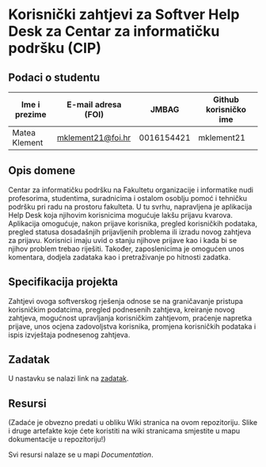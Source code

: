 # Korisnički zahtjevi za Softver Help Desk za Centar za informatičku podršku (CIP) 

## Podaci o studentu

Ime i prezime | E-mail adresa (FOI) | JMBAG | Github korisničko ime
------------  | ------------------- | ----- | ---------------------
Matea Klement | mklement21@foi.hr | 0016154421 | mklement21


## Opis domene

Centar za informatičku podršku na Fakultetu organizacije i informatike nudi profesorima, studentima, suradnicima i ostalom osoblju pomoć i tehničku podršku pri radu na prostoru fakulteta. U tu svrhu, napravljena je aplikacija Help Desk koja njihovim korisnicima mogućuje lakšu prijavu kvarova. Aplikacija omogućuje, nakon prijave korisnika, pregled korisničkih podataka, pregled statusa dosadašnjih prijavljenih problema ili izradu novog zahtjeva za prijavu. Korisnici imaju uvid o stanju njihove prijave kao i kada bi se njihov problem trebao riješiti. Također, zaposlenicima je omogućen unos komentara, dodjela zadataka kao i pretraživanje po hitnosti zadatka.


## Specifikacija projekta

Zahtjevi ovoga softverskog rješenja odnose se na graničavanje pristupa korisničkim podatcima, pregled podnesenih zahtjeva, kreiranje novog zahtjeva, mogućnost upravljanja korisničkim zahtjevom, praćenje napretka prijave, unos ocjena zadovoljstva korisnika, promjena korisničkih podataka i ispis izvještaja podnesenog zahtjeva.

## Zadatak
U nastavku se nalazi link na [zadatak](https://github.com/foivz/pi2023-zadace-mklement21/blob/7b6cd8fbb1c02c601106036fb42b7ef8053f4904/Zadatak%20-%20Help%20Desk%20za%20CIP.pdf).

## Resursi
(Zadaće je obvezno predati u obliku Wiki stranica na ovom repozitoriju. Slike i druge artefakte koje ćete koristiti na wiki stranicama smjestite u mapu dokumentacije u repozitoriju!)

Svi resursi nalaze se u mapi _Documentation_.
